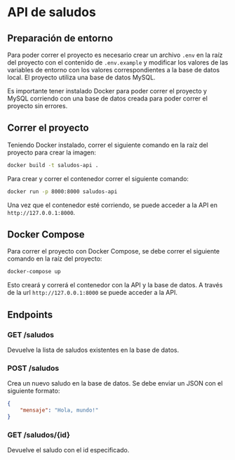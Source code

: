 # API de saludos

## Preparación de entorno

Para poder correr el proyecto es necesario crear un archivo `.env` en la raíz del proyecto con el contenido de `.env.example` y modificar los valores de las variables de entorno con los valores correspondientes a la base de datos local. El proyecto utiliza una base de datos MySQL.

Es importante tener instalado Docker para poder correr el proyecto y MySQL corriendo con una base de datos creada para poder correr el proyecto sin errores.

## Correr el proyecto

Teniendo Docker instalado, correr el siguiente comando en la raíz del proyecto para crear la imagen:

```bash
docker build -t saludos-api .
```

Para crear y correr el contenedor correr el siguiente comando:

```bash
docker run -p 8000:8000 saludos-api
```

Una vez que el contenedor esté corriendo, se puede acceder a la API en `http://127.0.0.1:8000`.

## Docker Compose

Para correr el proyecto con Docker Compose, se debe correr el siguiente comando en la raíz del proyecto:

```bash
docker-compose up
```

Esto creará y correrá el contenedor con la API y la base de datos. A través de la url `http://127.0.0.1:8000` se puede acceder a la API.

## Endpoints

### GET /saludos

Devuelve la lista de saludos existentes en la base de datos.

### POST /saludos

Crea un nuevo saludo en la base de datos. Se debe enviar un JSON con el siguiente formato:

```json
{
    "mensaje": "Hola, mundo!"
}
```

### GET /saludos/{id}

Devuelve el saludo con el id especificado.
